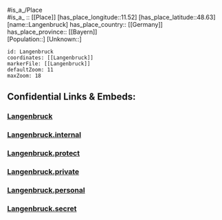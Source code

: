﻿---
location: [48.63,11.52] 
mapzoom: [7,12] 
mapmarker: city 
type: City
tags:
- geo/City


SpocWebEntityId: 31825
isDeleted: false
confidential: public

---
#is_a_/Place  
#is_a_ :: [[Place]] 
[has_place_longitude::11.52] 
[has_place_latitude::48.63] 
[name::Langenbruck] 
has_place_country:: [[Germany]]  
has_place_province:: [[Bayern]]  
[Population::] 
[Unknown::] 


```leaflet
id: Langenbruck
coordinates: [[Langenbruck]] 
markerFile: [[Langenbruck]] 
defaultZoom: 11 
maxZoom: 18
```


## Confidential Links & Embeds: 

### [Langenbruck](/_public/Earth/Continent/Europe/Europe~Central/Germany/Germany~West/Bayern/counties~Bayern/Pfaffenhofen/cities~Pfaffenhofen/Reichertshofen/City/Langenbruck.md) 

### [Langenbruck.internal](/_internal/Earth/Continent/Europe/Europe~Central/Germany/Germany~West/Bayern/counties~Bayern/Pfaffenhofen/cities~Pfaffenhofen/Reichertshofen/City/Langenbruck.internal.md) 

### [Langenbruck.protect](/_protect/Earth/Continent/Europe/Europe~Central/Germany/Germany~West/Bayern/counties~Bayern/Pfaffenhofen/cities~Pfaffenhofen/Reichertshofen/City/Langenbruck.protect.md) 

### [Langenbruck.private](/_private/Earth/Continent/Europe/Europe~Central/Germany/Germany~West/Bayern/counties~Bayern/Pfaffenhofen/cities~Pfaffenhofen/Reichertshofen/City/Langenbruck.private.md) 

### [Langenbruck.personal](/_personal/Earth/Continent/Europe/Europe~Central/Germany/Germany~West/Bayern/counties~Bayern/Pfaffenhofen/cities~Pfaffenhofen/Reichertshofen/City/Langenbruck.personal.md) 

### [Langenbruck.secret](/_secret/Earth/Continent/Europe/Europe~Central/Germany/Germany~West/Bayern/counties~Bayern/Pfaffenhofen/cities~Pfaffenhofen/Reichertshofen/City/Langenbruck.secret.md) 
